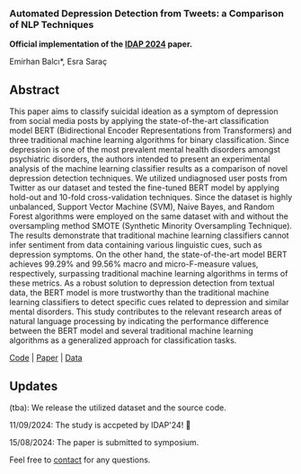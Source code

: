 ### Automated Depression Detection from Tweets: a Comparison of NLP Techniques
<b>Official implementation of the [IDAP 2024](http://idap.inonu.edu.tr/) paper.</b>

Emirhan Balcı*, Esra Saraç

## Abstract
This paper aims to classify suicidal ideation as a symptom of depression from social media posts by applying the state-of-the-art classification model BERT (Bidirectional Encoder Representations from Transformers) and three traditional machine learning algorithms for binary classification. Since depression is one of the most prevalent mental health disorders amongst psychiatric disorders, the authors intended to present an experimental analysis of the machine learning classifier results as a comparison of novel depression detection techniques. We utilized undiagnosed user posts from Twitter as our dataset and tested the fine-tuned BERT model by applying hold-out and 10-fold cross-validation techniques. Since the dataset is highly unbalanced, Support Vector Machine (SVM), Naive Bayes, and Random Forest algorithms were employed on the same dataset with and without the oversampling method SMOTE (Synthetic Minority Oversampling Technique). The results demonstrate that traditional machine learning classifiers cannot infer sentiment from data containing various linguistic cues, such as depression symptoms. On the other hand, the state-of-the-art model BERT achieves 99.29\% and 99.56\% macro and micro-F-measure values, respectively, surpassing traditional machine learning algorithms in terms of these metrics. As a robust solution to depression detection from textual data, the BERT model is more trustworthy than the traditional machine learning classifiers to detect specific cues related to depression and similar mental disorders. This study contributes to the relevant research areas of natural language processing by indicating the performance difference between the BERT model and several traditional machine learning algorithms as a generalized approach for classification tasks.

[Code](https://github.com/CheesyFrappe/suicidal-tweet-classifier/tree/master/src) | [Paper](...) | [Data](https://github.com/CheesyFrappe/suicidal-tweet-classifier/tree/master/data)

## Updates

(tba): We release the utilized dataset and the source code.

11/09/2024: The study is accpeted by IDAP'24! 🎉

15/08/2024: The paper is submitted to symposium.


Feel free to [contact](mailto:emirbalci360@gmail.com) for any questions.
